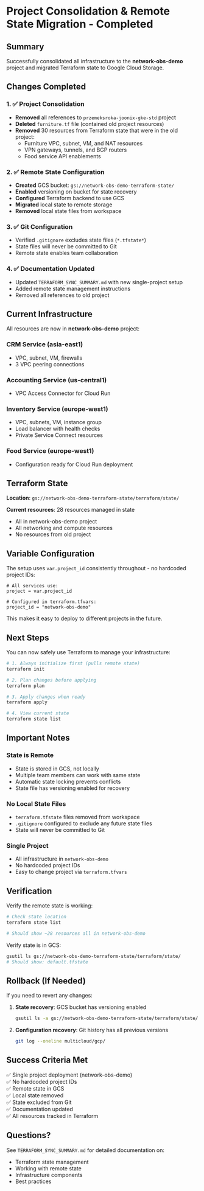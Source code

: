 # Project Consolidation & Remote State Migration - Completed

## Summary

Successfully consolidated all infrastructure to the **network-obs-demo** project and migrated Terraform state to Google Cloud Storage.

## Changes Completed

### 1. ✅ Project Consolidation
- **Removed** all references to `przemeksroka-joonix-gke-std` project
- **Deleted** `furniture.tf` file (contained old project resources)
- **Removed** 30 resources from Terraform state that were in the old project:
  - Furniture VPC, subnet, VM, and NAT resources
  - VPN gateways, tunnels, and BGP routers
  - Food service API enablements

### 2. ✅ Remote State Configuration
- **Created** GCS bucket: `gs://network-obs-demo-terraform-state/`
- **Enabled** versioning on bucket for state recovery
- **Configured** Terraform backend to use GCS
- **Migrated** local state to remote storage
- **Removed** local state files from workspace

### 3. ✅ Git Configuration
- Verified `.gitignore` excludes state files (`*.tfstate*`)
- State files will never be committed to Git
- Remote state enables team collaboration

### 4. ✅ Documentation Updated
- Updated `TERRAFORM_SYNC_SUMMARY.md` with new single-project setup
- Added remote state management instructions
- Removed all references to old project

## Current Infrastructure

All resources are now in **network-obs-demo** project:

### CRM Service (asia-east1)
- VPC, subnet, VM, firewalls
- 3 VPC peering connections

### Accounting Service (us-central1)
- VPC Access Connector for Cloud Run

### Inventory Service (europe-west1)
- VPC, subnets, VM, instance group
- Load balancer with health checks
- Private Service Connect resources

### Food Service (europe-west1)
- Configuration ready for Cloud Run deployment

## Terraform State

**Location**: `gs://network-obs-demo-terraform-state/terraform/state/`

**Current resources**: 28 resources managed in state
- All in network-obs-demo project
- All networking and compute resources
- No resources from old project

## Variable Configuration

The setup uses `var.project_id` consistently throughout - no hardcoded project IDs:

```hcl
# All services use:
project = var.project_id

# Configured in terraform.tfvars:
project_id = "network-obs-demo"
```

This makes it easy to deploy to different projects in the future.

## Next Steps

You can now safely use Terraform to manage your infrastructure:

```bash
# 1. Always initialize first (pulls remote state)
terraform init

# 2. Plan changes before applying
terraform plan

# 3. Apply changes when ready
terraform apply

# 4. View current state
terraform state list
```

## Important Notes

### State is Remote
- State is stored in GCS, not locally
- Multiple team members can work with same state
- Automatic state locking prevents conflicts
- State file has versioning enabled for recovery

### No Local State Files
- `terraform.tfstate` files removed from workspace
- `.gitignore` configured to exclude any future state files
- State will never be committed to Git

### Single Project
- All infrastructure in `network-obs-demo`
- No hardcoded project IDs
- Easy to change project via `terraform.tfvars`

## Verification

Verify the remote state is working:

```bash
# Check state location
terraform state list

# Should show ~28 resources all in network-obs-demo
```

Verify state is in GCS:

```bash
gsutil ls gs://network-obs-demo-terraform-state/terraform/state/
# Should show: default.tfstate
```

## Rollback (If Needed)

If you need to revert any changes:

1. **State recovery**: GCS bucket has versioning enabled
   ```bash
   gsutil ls -a gs://network-obs-demo-terraform-state/terraform/state/
   ```

2. **Configuration recovery**: Git history has all previous versions
   ```bash
   git log --oneline multicloud/gcp/
   ```

## Success Criteria Met

✅ Single project deployment (network-obs-demo)  
✅ No hardcoded project IDs  
✅ Remote state in GCS  
✅ Local state removed  
✅ State excluded from Git  
✅ Documentation updated  
✅ All resources tracked in Terraform  

## Questions?

See `TERRAFORM_SYNC_SUMMARY.md` for detailed documentation on:
- Terraform state management
- Working with remote state
- Infrastructure components
- Best practices

